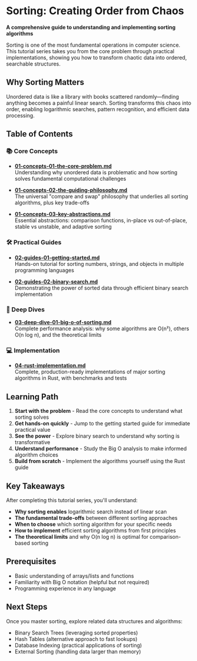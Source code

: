 # Sorting: Creating Order from Chaos

**A comprehensive guide to understanding and implementing sorting algorithms**

Sorting is one of the most fundamental operations in computer science. This tutorial series takes you from the core problem through practical implementations, showing you how to transform chaotic data into ordered, searchable structures.

## Why Sorting Matters

Unordered data is like a library with books scattered randomly—finding anything becomes a painful linear search. Sorting transforms this chaos into order, enabling logarithmic searches, pattern recognition, and efficient data processing.

## Table of Contents

### 📚 Core Concepts

- **[01-concepts-01-the-core-problem.md](01-concepts-01-the-core-problem.md)**  
  Understanding why unordered data is problematic and how sorting solves fundamental computational challenges

- **[01-concepts-02-the-guiding-philosophy.md](01-concepts-02-the-guiding-philosophy.md)**  
  The universal "compare and swap" philosophy that underlies all sorting algorithms, plus key trade-offs

- **[01-concepts-03-key-abstractions.md](01-concepts-03-key-abstractions.md)**  
  Essential abstractions: comparison functions, in-place vs out-of-place, stable vs unstable, and adaptive sorting

### 🛠️ Practical Guides

- **[02-guides-01-getting-started.md](02-guides-01-getting-started.md)**  
  Hands-on tutorial for sorting numbers, strings, and objects in multiple programming languages

- **[02-guides-02-binary-search.md](02-guides-02-binary-search.md)**  
  Demonstrating the power of sorted data through efficient binary search implementation

### 🧠 Deep Dives

- **[03-deep-dive-01-big-o-of-sorting.md](03-deep-dive-01-big-o-of-sorting.md)**  
  Complete performance analysis: why some algorithms are O(n²), others O(n log n), and the theoretical limits

### 💻 Implementation

- **[04-rust-implementation.md](04-rust-implementation.md)**  
  Complete, production-ready implementations of major sorting algorithms in Rust, with benchmarks and tests

## Learning Path

1. **Start with the problem** - Read the core concepts to understand what sorting solves
2. **Get hands-on quickly** - Jump to the getting started guide for immediate practical value
3. **See the power** - Explore binary search to understand why sorting is transformative
4. **Understand performance** - Study the Big O analysis to make informed algorithm choices
5. **Build from scratch** - Implement the algorithms yourself using the Rust guide

## Key Takeaways

After completing this tutorial series, you'll understand:

- **Why sorting enables** logarithmic search instead of linear scan
- **The fundamental trade-offs** between different sorting approaches
- **When to choose** which sorting algorithm for your specific needs
- **How to implement** efficient sorting algorithms from first principles
- **The theoretical limits** and why O(n log n) is optimal for comparison-based sorting

## Prerequisites

- Basic understanding of arrays/lists and functions
- Familiarity with Big O notation (helpful but not required)
- Programming experience in any language

## Next Steps

Once you master sorting, explore related data structures and algorithms:
- Binary Search Trees (leveraging sorted properties)
- Hash Tables (alternative approach to fast lookups)
- Database Indexing (practical applications of sorting)
- External Sorting (handling data larger than memory)